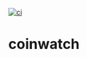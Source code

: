 [![ci](https://github.com/icydigital/coinwatch/workflows/ci/badge.svg)](https://github.com/Balou9/coinwatch/actions)

# coinwatch
